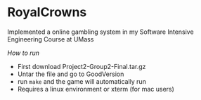 RoyalCrowns
===========

Implemented a online gambling system in my Software Intensive Engineering Course at UMass

*How to run*
- First download Project2-Group2-Final.tar.gz
- Untar the file and go to GoodVersion
- run `make` and the game will automatically run
- Requires a linux environment or xterm (for mac users)
